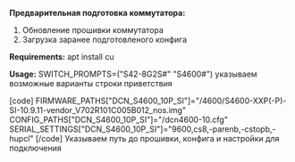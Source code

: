 **Предварительная подготовка коммутатора:**
1) Обновление прошивки коммутатора
2) Загрузка заранее подготовленого конфига

**Requirements:**
apt install cu

**Usage:**
SWITCH_PROMPTS=("S42-8G2S#" "S4600#")
указываем возможные варианты строки приветствия

[code]
FIRMWARE_PATHS["DCN_S4600_10P_SI"]="/4600/S4600-XXP(-P)-SI-10.9.11-vendor_V702R101C005B012_nos.img"
CONFIG_PATHS["DCN_S4600_10P_SI"]="/dcn4600-10.cfg"
SERIAL_SETTINGS["DCN_S4600_10P_SI"]="9600,cs8,-parenb,-cstopb,-hupcl"
[/code]
Указываем путь до прошивки, конфига и настройки для подключения
